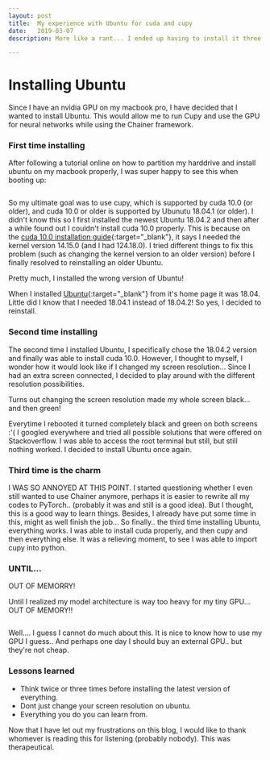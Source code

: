 ```yaml
---
layout: post
title:  My experience with Ubuntu for cuda and cupy
date:   2019-03-07
description: More like a rant... I ended up having to install it three times and here is why...

---
```

# Installing Ubuntu

Since I have an nvidia GPU on my macbook pro, I have decided that I wanted to install Ubuntu. This would allow me to run Cupy and use the GPU for neural networks while using the Chainer framework.

### First time installing

After following a tutorial online on how to partition my harddrive and install ubuntu on my macbook properly, I was super happy to see this when booting up:

<div class="img_row">
    <img class="col one left" src="{{ site.baseurl }}/assets/img/blog_img/ubuntu_loader.png" alt="" title="ubuntu_loading"/>
</div>

So my ultimate goal was to use cupy, which is supported by cuda 10.0 (or older), and cuda 10.0 or older is supported by Ubunutu 18.04.1 (or older). I didn't know this so I first installed the newest Ubuntu 18.04.2 and then after a while found out I couldn't install cuda 10.0 properly. This is because on the [cuda 10.0 installation guide](https://docs.nvidia.com/cuda/archive/10.0/){:target="\_blank"}, it says I needed the kernel version 14.15.0 (and I had 124.18.0). I tried different things to fix this problem (such as changing the kernel version to an older version) before I finally resolved to reinstalling an older Ubuntu.  
<div class="alert alert-warning" role='alert'>
  Pretty much, I installed the wrong version of Ubuntu!
</div>

 When I installed [Ubuntu](https://www.ubuntu.com/#download){:target="\_blank"} from it's home page it was 18.04. Little did I know that I needed 18.04.1 instead of 18.04.2! So yes, I decided to reinstall. 

### Second time installing

The second time I installed Ubuntu, I specifically chose the 18.04.2 version and finally was able to install cuda 10.0. However, I thought to myself, I wonder how it would look like if I changed my screen resolution... Since I had an extra screen connected, I decided to play around with the different resolution possibilities. 
<div class="alert alert-danger">
 Turns out changing the screen resolution made my whole screen black... and then green!
</div>


<div class="img_row">
    <img class="col one left" src="{{ site.baseurl }}/assets/img/blog_img/green_screen" alt="" title="ubuntu_loading"/>
</div>

Everytime I rebooted it turned completely black and green on both screens :'( I googled everywhere and tried all possible solutions that were offered on Stackoverflow. I was able to access the root terminal but still, but still nothing worked. I decided to install Ubuntu once again.

### Third time is the charm

I WAS SO ANNOYED AT THIS POINT. I started questioning whether I even still wanted to use Chainer anymore, perhaps it is easier to rewrite all my codes to PyTorch.. (probably it was and still is a good idea). But I thought, this is a good way to learn things. Besides, I already have put some time in this, might as well finish the job... So finally.. the third time installing Ubuntu, everything works. I was able to install cuda properly, and then cupy and then everything else. It was a relieving moment, to see I was able to import cupy into python. 

### UNTIL... 

<div class="alert alert-danger">
 OUT OF MEMORRY!
</div>

<div class="img_row">
    <img class="col one left" src="{{ site.baseurl }}/assets/img/blog_img/out_of_memory.png" alt="" title="outofmemory!!" />
</div>

Until I realized my model architecture is way too heavy for my tiny GPU... OUT OF MEMORY!!  

<div class="img_row">
    <img class="col one left" src="{{ site.baseurl }}/assets/img/blog_img/cryface.jpg" alt="" title="ubuntu_loading"/>
</div>

Well.... I guess I cannot do much about this. It is nice to know how to use my GPU I guess.. And perhaps one day I should buy an external GPU.. but they're not cheap. 

### Lessons learned

- Think twice or three times before installing the latest version of everything.
- Dont just change your screen resolution on ubuntu. 
- Everything you do you can learn from. 


Now that I have let out my frustrations on this blog, I would like to thank whomever is reading this for listening (probably nobody). This was therapeutical. 